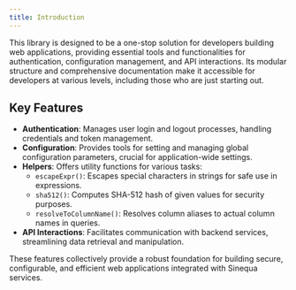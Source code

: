 ```yaml
---
title: Introduction
---
```


This library is designed to be a one-stop solution for developers building web applications, providing essential tools and functionalities for authentication, configuration management, and API interactions. Its modular structure and comprehensive documentation make it accessible for developers at various levels, including those who are just starting out.


## Key Features

- **Authentication**: Manages user login and logout processes, handling credentials and token management.
- **Configuration**: Provides tools for setting and managing global configuration parameters, crucial for application-wide settings.
- **Helpers**: Offers utility functions for various tasks:
  - `escapeExpr()`: Escapes special characters in strings for safe use in expressions.
  - `sha512()`: Computes SHA-512 hash of given values for security purposes.
  - `resolveToColumnName()`: Resolves column aliases to actual column names in queries.
- **API Interactions**: Facilitates communication with backend services, streamlining data retrieval and manipulation.

These features collectively provide a robust foundation for building secure, configurable, and efficient web applications integrated with Sinequa services.





